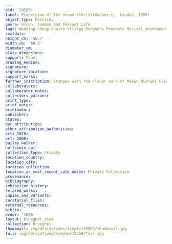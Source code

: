 ```yaml
---
pid: '18569'
label: Procession of the Groom (Christie&apos;s,  London, 1990)
object_type: Painting
genre: Urban, Common and Peasant Life
tags: Wedding Sheep Church Village Burghers Peasants Musical_instruments
realdate: 
height_cm: '50.7'
width_cm: '66.3'
diameter_cm: 
plate_dimensions: 
support: Panel
drawing_medium: 
signature: 
signature_location: 
support_marks: 
further_inscription: Stamped with the clover mark of Maker Michael Claessens II
collaborators: 
collaborator_notes: 
collectors_patrons: 
print_type: 
print_notes: 
printmaker: 
publisher: 
states: 
our_attribution: 
other_attribution_authorities: 
ertz_1979: 
ertz_2008: 
bailey_walker: 
hollstein_no: 
collection_type: Private
location_country: 
location_city: 
location_collection: 
location_or_most_recent_sale_notes: Private Collection
provenance: 
bibliography: 
exhibition_history: 
related_works: 
copies_and_variants: 
curatorial_files: 
external_resources: 
biblio: 
order: '1606'
layout: brueghel_item
collection: brueghel
thumbnail: img/derivatives/simple/18569/thumbnail.jpg
full: img/derivatives/simple/18569/full.jpg
---
```


